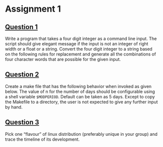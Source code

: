 # Assignment 1

## [Question 1](question_1)

Write a program that takes a four digit integer as a command line input. The script should give
elegant message if the input is not an integer of right width or a float or a string. Convert the four
digit integer to a string based on the following rules for replacement and generate all the combinations of four character words that are possible for the given input.

## [Question 2](question_2)

Create a make file that has the following behavior when invoked as given below. The value of n for the number of days should be configurable using a shell variable `$MODPERIOD`. Default can be taken as 5 days. Except to copy the Makefile to a directory, the user is not expected to give any further input by hand.

## [Question 3](question_3)

Pick one “flavour” of linux distribution (preferably unique in your group) and trace the timeline of its development.


